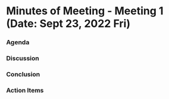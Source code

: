 # Minutes of Meeting - Meeting 1 (Date: Sept 23, 2022 Fri)

### Agenda

### Discussion

### Conclusion

### Action Items
